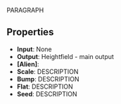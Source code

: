 
PARAGRAPH

## Properties
- **Input**: None
- **Output**: Heightfield - main output
- **[Alien]**: 
- **Scale**: DESCRIPTION
- **Bump**: DESCRIPTION
- **Flat**: DESCRIPTION
- **Seed**: DESCRIPTION




